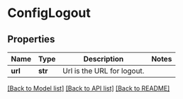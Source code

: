 # ConfigLogout

## Properties
Name | Type | Description | Notes
------------ | ------------- | ------------- | -------------
**url** | **str** | Url is the URL for logout. | 

[[Back to Model list]](../README.md#documentation-for-models) [[Back to API list]](../README.md#documentation-for-api-endpoints) [[Back to README]](../README.md)

